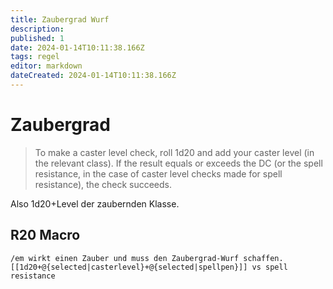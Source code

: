 ```yaml
---
title: Zaubergrad Wurf
description: 
published: 1
date: 2024-01-14T10:11:38.166Z
tags: regel
editor: markdown
dateCreated: 2024-01-14T10:11:38.166Z
---
```


# Zaubergrad

> To make a caster level check, roll 1d20 and add your caster level (in the relevant class). If the result equals or exceeds the DC (or the spell resistance, in the case of caster level checks made for spell resistance), the check succeeds.

Also 1d20+Level der zaubernden Klasse.

## R20 Macro
`/em wirkt einen Zauber und muss den Zaubergrad-Wurf schaffen. [[1d20+@{selected|casterlevel}+@{selected|spellpen}]] vs spell resistance`